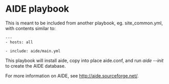 AIDE playbook
=============

This is meant to be included from another playbook, eg. site_common.yml,
with contents similar to:

    ---
    - hosts: all

    - include: aide/main.yml

This playbook will install aide, copy into place aide.conf, and run
*aide --init* to create the AIDE database.

For more information on AIDE, see http://aide.sourceforge.net/.
